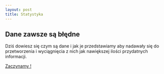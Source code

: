 ```yaml
---
layout: post
title: Statystyka 
---
```


## Dane zawsze są błędne

Dziś dowiesz się czym są dane i jak je przedstawiamy aby nadawały się do przetworzenia i wyciągnięcia z nich jak nawiększej ilości przydatnych informacji.

[Zaczynamy !](/DataMining/04_Stat_W/)


